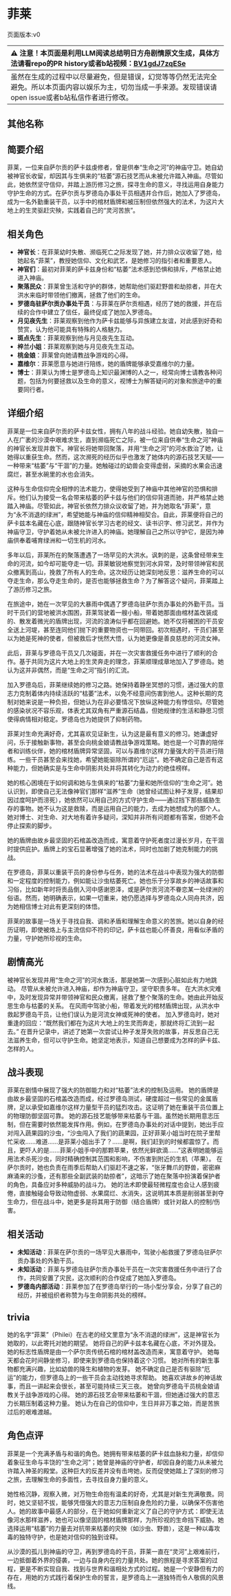 # 菲莱
页面版本:v0
 

| :warning: 注意！本页面是利用LLM阅读总结明日方舟剧情原文生成，具体方法请看repo的PR history或者b站视频：[BV1gdJ7zqESe](https://www.bilibili.com/video/BV1gdJ7zqESe/)         |
|:----------------------------|
| 虽然在生成的过程中以尽量避免，但是错误，幻觉等等仍然无法完全避免。所以本页面内容以娱乐为主，切勿当成一手来源。发现错误请open issue或者b站私信作者进行修改。|



## 其他名称

## 简要介绍
菲莱，一位来自萨尔贡的萨卡兹虔修者，曾是供奉“生命之河”的神庙守卫。她自幼被神官长收留，却因其与生俱来的“枯萎”源石技艺而从未被允许踏入神庙。尽管如此，她依然坚守信仰，并踏上游历修习之旅，探寻生命的意义，寻找运用自身能力守护生命的方式。在萨尔贡与罗德岛办事处干员相遇并合作后，她加入了罗德岛，成为一名外勤重装干员，以手中的棺材盾牌和被压制但依然强大的法术，为这片大地上的生灵驱赶灾殃，实践着自己的“灵河苦旅”。
## 相关角色
-   **神官长**：在菲莱幼时失散、濒临死亡之际发现了她，并力排众议收留了她，给她起名“菲莱”，教授她信仰、文化和武艺，是她修习的指引者和重要恩人。
-   **神官们**：最初对菲莱的萨卡兹身份和“枯萎”法术感到恐惧和排斥，严格禁止她进入神庙。
-   **聚落民众**：菲莱曾生活和守护的群体，她帮助他们驱赶野兽和劫掠者，并在大洪水来临时带领他们撤离，拯救了他们的生命。
-   **罗德岛驻萨尔贡办事处干员**：与菲莱在萨尔贡相遇，经历了她的救援，并在后续的合作中建立了信任，最终促成了她加入罗德岛。
-   **月见夜先生**：菲莱观察到他作为萨卡兹能够与异族建立友谊，对此感到好奇和赞赏，认为他可能具有特殊的人格魅力。
-   **斑点先生**：菲莱观察到他与月见夜先生互动。
-   **梓兰小姐**：菲莱观察到她与月见夜先生互动。
-   **桃金娘**：菲莱曾向她请教战争游戏的心得。
-   **嘉维尔**：菲莱愿意与她进行陪练，她的盾牌能够承受嘉维尔的力量。
-   **博士**：菲莱认为博士是罗德岛上知识最渊博的人之一，经常向博士请教各种问题，包括为何要拯救以及生命的意义，视博士为解答疑问的对象和旅途中的重要同行者。
## 详细介绍
菲莱是一位来自萨尔贡的萨卡兹女性，拥有八年的战斗经验。她自幼失散，独自一人在广袤的沙漠中艰难求生，直到濒临死亡之际，被一位来自供奉“生命之河”神庙的神官长发现并救下。神官长将她带回聚落，并用“生命之河”的河水救治了她，让她得以重获生命。然而，这次濒死的经历似乎也激发了她体内的源石技艺天赋——一种带来“枯萎”与“干涸”的力量。她触碰过的幼兽会变得虚弱，采摘的水果会迅速腐烂，甚至水碗里的水也会消失。

这种与生命信仰完全相悖的法术能力，使得她受到了神庙中其他神官的恐惧和排斥。他们认为接受一名会带来枯萎的萨卡兹与他们的信仰背道而驰，并严格禁止她踏入神庙。尽管如此，神官长依然力排众议收留了她，并为她取名“菲莱”，意为“永不消退的绿洲”，希望她能与神庙的信仰精神相契合。自此，菲莱便将自己的萨卡兹本名藏在心底，跟随神官长学习古老的经文、读书识字、修习武艺，并作为神庙守卫，守护着她从未被允许进入的神庙。她理解自己之所以守护它，是因为神庙供奉着哺育绿洲和一切生机的河水。

多年以后，菲莱所在的聚落遭遇了一场罕见的大洪水。讽刺的是，这条曾经带来生命的河流，如今却可能夺走一切。菲莱敏锐地察觉到河水异常，及时带领神官和民众撤离到高山，挽救了所有人的生命。这次经历让她深刻地反思：滋养生命的可以夺走生命，那么夺走生命的，是否也能够拯救生命？为了解答这个疑问，菲莱踏上了游历修习之旅。

在旅途中，她在一次罕见的大暴雨中偶遇了罗德岛驻萨尔贡办事处的外勤干员。当时干员们的营地被洪水围困，菲莱驾驶着一艘小船，带着她那面由棺材盖改装成的、散发着微光的盾牌出现，河流的浪涛似乎都在回避她。她不仅将被困的干员安全送上河堤，甚至连同他们抛下的重要物资也一同带回。初次相遇时，干员们甚至以为她是死神的使者，但被救后才恍然大悟，认为她更像是善良慈悲的河流女神。

此后，菲莱与罗德岛干员又几次碰面，并在一次灾害救援任务中进行了顺利的合作。基于共同为这片大地上的生灵奔走的理念，菲莱顺理成章地加入了罗德岛。她认为这并非偶然，而是“生命之河”指引的汇流。

加入罗德岛后，菲莱继续她的修习之路。她保持着静坐冥想的习惯，通过强大的意志力克制着体内持续活跃的“枯萎”法术，以免不经意间伤害到他人。这种长期的克制对她来说是一种负担，但她认为在非必要情况下放纵这种能力有悖信仰。尽管她的感染状况不容乐观，体表尤其双角有严重源石结晶，但她规律的生活和静思习惯使得病情相对稳定。罗德岛也为她提供了抑制药物。

菲莱对生命充满好奇，尤其喜欢见证新生，认为这是最有意义的修习。她谦虚好问，乐于接触新事物，甚至会向桃金娘请教战争游戏策略。她也是一个可靠的陪伴者和训练伙伴，她的棺材盾牌异常坚固，可以与嘉维尔这样力量强大的干员进行陪练。一些干员甚至会来找她，希望她能驱除所谓的“厄运”。她不确定自己是否有这种能力，但她确实是与生命中阴影共处并将其转化为动力的绝佳榜样。

她的核心困境在于如何调和她与生俱来的“枯萎”力量和她所信仰的“生命之河”。她认识到，即使自己无法像神官们那样“滋养”生命（她曾经试图让种子发芽，结果却因过度呵护而涝死），她依然可以用自己的方式守护生命——通过挡下那些威胁生存的事物。她不认为这是救赎，而是运用自己的能力，去成为她想成为的那个人。她对博士、对生命、对大地有着许多疑问，深知并非所有问题都有答案，但她不会停止探索的脚步。

她的盾牌由故乡最坚固的石棺盖改造而成，寓意着守护死者度过漫长岁月，在干涸时提供庇护。盾牌上的宝石显著增强了她的法术，同时也加剧了她克制能力的挑战。

在罗德岛，菲莱以重装干员的身份参与任务，她的法术在战斗中表现为强大的防御和一定程度的控制能力，例如能让沙虫枯萎死亡。她也乐于分享故乡的神话故事和习俗，比如新年时将贡品倒入河中感谢恩泽，或是萨尔贡河流不眷恋某一处绿洲的俗语。然而，她明确表示，如果一切重来，她仍愿选择与罗德岛众人同舟共济，因为她相信博士对此有更深刻的体悟。

菲莱的故事是一场关于寻找自我、调和矛盾和理解生命意义的苦旅。她以自身的经历证明，即使被烙上与主流信仰不符的印记，萨卡兹也能心怀善良，用看似矛盾的力量，守护她所珍视的生命。
## 剧情高光
被神官长发现并用“生命之河”的河水救活，那是她第一次感到心脏如此有力地跳动。
尽管从未被允许进入神庙，却作为神庙守卫，坚守职责多年。
在大洪水灾难中，及时发现异常并带领神官和民众撤离，拯救了整个聚落的生命。她由此开始反思生命与枯萎的关系。
在风雨中驾驶小船，带着发光的棺材盾牌出现，从洪水中救起罗德岛干员，让他们误认为是河流女神或死神的使者。
加入罗德岛时，她对重逢的回应：“既然我们都在为这片大地上的生灵而奔走，那就终将汇流到一起去。”
在晋升记录中，讲述了她第一次尝试让种子发芽失败的故事，并反思自己无法滋养生命，但可以守护生命。她坚定地表示，知道自己想要成为怎样的萨卡兹、怎样的人。
## 战斗表现
菲莱在剧情中展现了强大的防御能力和对“枯萎”法术的控制及运用。
她的盾牌是由故乡最坚固的石棺盖改造而成，经过罗德岛测试，硬度超过一些常见的金属盾牌，足以承受如嘉维尔这样力量型干员的猛烈攻击。这证明了她在重装干员位置上的物理防御坚固可靠。
她的源石技艺能够带来枯萎与干涸。虽然她长期用意志压制，但在需要时依然能发挥作用。例如，在罗德岛办事处的对话中提到，她出手应对闯入蔬果园的沙虫，“沙虫闯入了我们的蔬果园，正好菲莱小姐当时在院子里帮忙采收......难道......是菲莱小姐出手了？......是啊，我们赶到的时候都震惊了。而且，更吓人的是......菲莱小姐手中的那颗苹果，依然光鲜欲滴......”这表明她能够运用法术杀死沙虫，同时精确控制其范围和影响，不伤害到附近的生机（苹果）。
在萨尔贡时，她也负责在雨季后帮助人们驱赶不速之客，“张牙舞爪的野兽，密密麻麻涌来的沙蚤，还有那些全副武装的劫掠者”，这暗示了她在聚落中扮演着保护者的角色，具备应对多种威胁的战斗力。
她的法术即使最轻微程度也会让人感到疲倦，直接触碰会导致动物虚弱、水果腐烂、水消失，这说明其本质是削弱甚至剥夺生命力，但在战斗中，她更多是将其用于防御（结合盾牌）或针对敌人的控制/伤害。
## 相关活动
-   **未知活动**：菲莱在萨尔贡的一场罕见大暴雨中，驾驶小船救援了罗德岛驻萨尔贡办事处的外勤干员。
-   **未知活动**：菲莱与罗德岛驻萨尔贡办事处干员在一次灾害救援任务中进行了合作，共同安置了灾民，这次顺利的合作促成了她加入罗德岛。
-   **罗德岛内部活动**：菲莱参加了在罗德岛举行的一场小型分享会，分享了自己的经历，并被组织者称赞为与生命阴影共处的榜样。
## trivia
她的名字“菲莱”（Philei）在古老的经文里意为“永不消退的绿洲”，这是神官长为她取的，以此寄托对她的期望。
她将自己的萨卡兹本名藏在心底，不对外提及。
她的标志性盾牌是由一个萨尔贡传统石棺的棺材盖改造而来，寓意着守护。
她每天都会花时间静坐修习，即使来到罗德岛也保持着这个习惯。
她对所有的新生事物都充满兴趣，比如幼兽的降生和植物的发芽。
她不确定自己是否有驱除“厄运”的能力，但罗德岛上的一些干员会主动找她寻求帮助。
她喜欢讲故乡的神话故事，而且一讲起来会很长，甚至可能持续三天三夜。
她曾向罗德岛干员桃金娘请教关于战争游戏的心得。
她的源石技艺会带来枯萎和干涸，但她通过强大的意志力长期压制着这种力量。
她认为在自己的信仰中，生日并非万事之始，而是苦旅过后的艰难渡越。
## 角色点评
菲莱是一个充满矛盾与和谐的角色。她拥有带来枯萎的萨卡兹血脉和力量，却信仰着象征生命与丰饶的“生命之河”；她曾是神庙的守护者，却因自身的能力从未被允许踏入神圣的殿堂。这种巨大的反差并没有击垮她，反而促使她踏上了深刻的修习之旅，去理解生命的多面性，去寻找自身力量的意义。

她性格沉静，观察入微，对万物生命抱有温柔的好奇，尤其是对新生充满敬畏。同时，她又坚韧不拔，能够凭借强大的意志力压制自身危险的力量，以确保不伤害他人。她的故事中最感人的部分，在于她如何重新定义了自己的守护方式：即使无法像河水那样滋养，她也可以像坚固的棺材盾牌那样，为所珍视的生命挡下威胁。她选择运用“枯萎”的力量去对抗带来枯萎的灾殃（如沙虫、野兽），这是一种以毒攻毒的独特守护，也是她对信仰的独到诠释。

从沙漠的孤儿到神庙的守卫，再到罗德岛的干员，菲莱一直在“灵河”上艰难前行，一边抵御着外界的侵袭，一边与自身内在的力量共处。她的旅程是寻求答案的过程，更是不断实现自我、找到与世界和谐相处方式的过程。她是一个安静但有力的存在，用她的方式践行着保护生命的誓言，是罗德岛上一道独特而令人敬佩的风景线。
